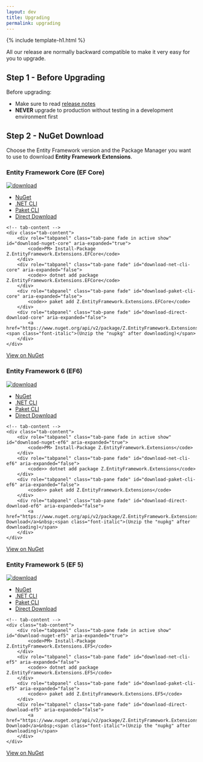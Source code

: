 ```yaml
---
layout: dev
title: Upgrading
permalink: upgrading
---
```


{% include template-h1.html %}

All our release are normally backward compatible to make it very easy for you to upgrade.

## Step 1 - Before Upgrading
Before upgrading:
- Make sure to read [release notes](https://github.com/zzzprojects/EntityFramework-Extensions/releases)
- **NEVER** upgrade to production without testing in a development environment first

## Step 2 - NuGet Download

Choose the Entity Framework version and the Package Manager you want to use to download **Entity Framework Extensions**.

### Entity Framework Core (EF Core)
<a href="https://www.nuget.org/packages/Z.EntityFramework.Extensions.EFCore/" target="_blank"><img src="https://zzzprojects.github.io/images/nuget/entity-framework-extensions-efcore-v.svg" alt="download" /></a>
<a href="https://www.nuget.org/packages/Z.EntityFramework.Extensions.EFCore/" target="_blank"><img src="https://zzzprojects.github.io/images/nuget/entity-framework-extensions-efcore-d.svg" alt="" /></a>

<div class="block-download">
	<!-- nav-tabs -->
	<ul class="nav nav-tabs" role="tablist">
		<li class="nav-item">
			<a class="nav-link active nav-tab-item" href="#download-nuget-core" role="tab" data-toggle="tab" aria-expanded="true">NuGet</a>
		</li>
		<li class="nav-item">
			<a class="nav-link nav-tab-item" href="#download-net-cli-core" role="tab" data-toggle="tab" aria-expanded="false">.NET CLI</a>
		</li>
		<li class="nav-item">
			<a class="nav-link nav-tab-item" href="#download-paket-cli-core" role="tab" data-toggle="tab" aria-expanded="false">Paket CLI</a>
		</li>
		<li class="nav-item">
			<a class="nav-link nav-tab-item" href="#download-direct-download-core" role="tab" data-toggle="tab" aria-expanded="false">Direct Download</a>
		</li>
	</ul>

	<!-- tab-content -->
	<div class="tab-content">
		<div role="tabpanel" class="tab-pane fade in active show" id="download-nuget-core" aria-expanded="true">
			<code>PM> Install-Package Z.EntityFramework.Extensions.EFCore</code>
		</div>
		<div role="tabpanel" class="tab-pane fade" id="download-net-cli-core" aria-expanded="false">
			<code>> dotnet add package Z.EntityFramework.Extensions.EFCore</code>
		</div>
		<div role="tabpanel" class="tab-pane fade" id="download-paket-cli-core" aria-expanded="false">
			<code>> paket add Z.EntityFramework.Extensions.EFCore</code>
		</div>
		<div role="tabpanel" class="tab-pane fade" id="download-direct-download-core" aria-expanded="false">
			<a href="https://www.nuget.org/api/v2/package/Z.EntityFramework.Extensions.EFCore/">Z.EntityFramework.Extensions.EFCore</a>&nbsp;<span class="font-italic">(Unzip the "nupkg" after downloading)</span>
		</div>
	</div>
</div>

<a href="https://www.nuget.org/packages/Z.EntityFramework.Extensions.EFCore/">View on NuGet</a>

### Entity Framework 6 (EF6)

<a href="https://www.nuget.org/packages/Z.EntityFramework.Extensions/" target="_blank"><img src="https://zzzprojects.github.io/images/nuget/entity-framework-extensions-v.svg" alt="download" /></a>
<a href="https://www.nuget.org/packages/Z.EntityFramework.Extensions/" target="_blank"><img src="https://zzzprojects.github.io/images/nuget/entity-framework-extensions-d.svg" alt="" /></a>

<div class="block-download">
	<!-- nav-tabs -->
	<ul class="nav nav-tabs" role="tablist">
		<li class="nav-item">
			<a class="nav-link active nav-tab-item" href="#download-nuget-ef6" role="tab" data-toggle="tab" aria-expanded="true">NuGet</a>
		</li>
		<li class="nav-item">
			<a class="nav-link nav-tab-item" href="#download-net-cli-ef6" role="tab" data-toggle="tab" aria-expanded="false">.NET CLI</a>
		</li>
		<li class="nav-item">
			<a class="nav-link nav-tab-item" href="#download-paket-cli-ef6" role="tab" data-toggle="tab" aria-expanded="false">Paket CLI</a>
		</li>
		<li class="nav-item">
			<a class="nav-link nav-tab-item" href="#download-direct-download-ef6" role="tab" data-toggle="tab" aria-expanded="false">Direct Download</a>
		</li>
	</ul>

	<!-- tab-content -->
	<div class="tab-content">
		<div role="tabpanel" class="tab-pane fade in active show" id="download-nuget-ef6" aria-expanded="true">
			<code>PM> Install-Package Z.EntityFramework.Extensions</code>
		</div>
		<div role="tabpanel" class="tab-pane fade" id="download-net-cli-ef6" aria-expanded="false">
			<code>> dotnet add package Z.EntityFramework.Extensions</code>
		</div>
		<div role="tabpanel" class="tab-pane fade" id="download-paket-cli-ef6" aria-expanded="false">
			<code>> paket add Z.EntityFramework.Extensions</code>
		</div>
		<div role="tabpanel" class="tab-pane fade" id="download-direct-download-ef6" aria-expanded="false">
			<a href="https://www.nuget.org/api/v2/package/Z.EntityFramework.Extensions/">Z.EntityFramework.Extensions Download</a>&nbsp;<span class="font-italic">(Unzip the "nupkg" after downloading)</span>
		</div>
	</div>
</div>

<a href="https://www.nuget.org/packages/Z.EntityFramework.Extensions/">View on NuGet</a>

### Entity Framework 5 (EF 5)

<a href="https://www.nuget.org/packages/Z.EntityFramework.Extensions.EF5/" target="_blank"><img src="https://zzzprojects.github.io/images/nuget/entity-framework-extensions-ef5-v.svg" alt="download" /></a>
<a href="https://www.nuget.org/packages/Z.EntityFramework.Extensions.EF5/" target="_blank"><img src="https://zzzprojects.github.io/images/nuget/entity-framework-extensions-ef5-d.svg" alt="" /></a>

<div class="block-download">
	<!-- nav-tabs -->
	<ul class="nav nav-tabs" role="tablist">
		<li class="nav-item">
			<a class="nav-link active nav-tab-item" href="#download-nuget-ef5" role="tab" data-toggle="tab" aria-expanded="true">NuGet</a>
		</li>
		<li class="nav-item">
			<a class="nav-link nav-tab-item" href="#download-net-cli-ef5" role="tab" data-toggle="tab" aria-expanded="false">.NET CLI</a>
		</li>
		<li class="nav-item">
			<a class="nav-link nav-tab-item" href="#download-paket-cli-ef5" role="tab" data-toggle="tab" aria-expanded="false">Paket CLI</a>
		</li>
		<li class="nav-item">
			<a class="nav-link nav-tab-item" href="#download-direct-download-ef5" role="tab" data-toggle="tab" aria-expanded="false">Direct Download</a>
		</li>
	</ul>

	<!-- tab-content -->
	<div class="tab-content">
		<div role="tabpanel" class="tab-pane fade in active show" id="download-nuget-ef5" aria-expanded="true">
			<code>PM> Install-Package Z.EntityFramework.Extensions.EF5</code>
		</div>
		<div role="tabpanel" class="tab-pane fade" id="download-net-cli-ef5" aria-expanded="false">
			<code>> dotnet add package Z.EntityFramework.Extensions.EF5</code>
		</div>
		<div role="tabpanel" class="tab-pane fade" id="download-paket-cli-ef5" aria-expanded="false">
			<code>> paket add Z.EntityFramework.Extensions.EF5</code>
		</div>
		<div role="tabpanel" class="tab-pane fade" id="download-direct-download-ef5" aria-expanded="false">
			<a href="https://www.nuget.org/api/v2/package/Z.EntityFramework.Extensions.EF5/">Z.EntityFramework.Extensions.EF5 Download</a>&nbsp;<span class="font-italic">(Unzip the "nupkg" after downloading)</span>
		</div>
	</div>
</div>

<a href="https://www.nuget.org/packages/Z.EntityFramework.Extensions.EF5/">View on NuGet</a>